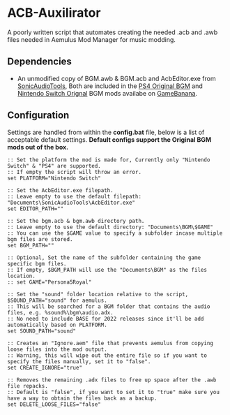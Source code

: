 # ACB-Auxilirator
A poorly written script that automates creating the needed .acb and .awb files needed in Aemulus Mod Manager for music modding.

## Dependencies
* An unmodified copy of BGM.awb & BGM.acb and AcbEditor.exe from [SonicAudioTools](https://github.com/blueskythlikesclouds/SonicAudioTools/releases), 
Both are included in the [PS4 Original BGM](https://gamebanana.com/mods/408773) and [Nintendo Switch Orignal](https://gamebanana.com/mods/408779) BGM mods availabe on [GameBanana](https://gamebanana.com/).

## Configuration
Settings are handled from within the **config.bat** file, below is a list of acceptable default settings.
**Default configs support the Original BGM mods out of the box.**

```batchfile
:: Set the platform the mod is made for, Currently only "Nintendo Switch" & "PS4" are supported.
:: If empty the script will throw an error.
set PLATFORM="Nintendo Switch"

:: Set the AcbEditor.exe filepath.
:: Leave empty to use the default filepath: "Documents\SonicAudioTools\AcbEditor.exe"
set EDITOR_PATH=""

:: Set the bgm.acb & bgm.awb directory path.
:: Leave empty to use the default directory: "Documents\BGM\$GAME"
:: You can use the $GAME value to specify a subfolder incase multiple bgm files are stored.
set BGM_PATH=""

:: Optional, Set the name of the subfolder containing the game specific bgm files.
:: If empty, $BGM_PATH will use the "Documents\BGM" as the files location.
:: set GAME="Persona5Royal"

:: Set the "sound" folder location relative to the script, $SOUND_PATH="sound" for aemulus.
:: This will be searched for a BGM folder that contains the audio files, e.g. %sound%\bgm\audio.adx.
:: No need to include BASE for 2022 releases since it'll be add automatically based on PLATFORM.
set SOUND_PATH="sound"

:: Creates an "Ignore.aem" file that prevents aemulus from copying loose files into the mod output.
:: Warning, this will wipe out the entire file so if you want to specify the files manually, set it to "false".
set CREATE_IGNORE="true"

:: Removes the remaining .adx files to free up space after the .awb file repacks.
:: Default is "false", if you want to set it to "true" make sure you have a way to obtain the files back as a backup.
set DELETE_LOOSE_FILES="false"
```
